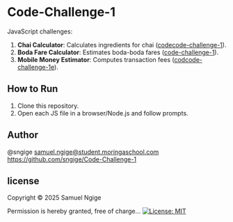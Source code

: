 # Code-Challenge-1
JavaScript challenges:
1. **Chai Calculator**: Calculates ingredients for chai ([codecode-challenge-1](/chaiCalculator/chai.js)).
2. **Boda Fare Calculator**: Estimates boda-boda fares ([code-challenge-1](/bodaFareCalculator/fare.js)).
3. **Mobile Money Estimator**: Computes transaction fees ([codcode-challenge-1e](/mobileMoneyEstimator/mobile.js)).

## How to Run
1. Clone this repository.
2. Open each JS file in a browser/Node.js and follow prompts.

## Author
 @sngige
 samuel.ngige@student.moringaschool.com
 https://github.com/sngige/Code-Challenge-1

 ## license
 Copyright © 2025 Samuel Ngige

Permission is hereby granted, free of charge...
[![License: MIT](https://img.shields.io/badge/License-MIT-yellow.svg)](https://opensource.org/licenses/MIT)